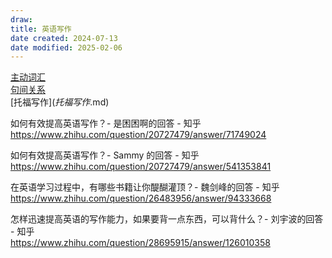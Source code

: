 ```yaml
---
draw:
title: 英语写作
date created: 2024-07-13
date modified: 2025-02-06
---
```


[主动词汇](主动词汇.md)  
[句间关系](句间关系.md)  
[托福写作$](托福写作$.md)

如何有效提高英语写作？- 是困困啊的回答 - 知乎  
https://www.zhihu.com/question/20727479/answer/71749024

如何有效提高英语写作？- Sammy 的回答 - 知乎  
https://www.zhihu.com/question/20727479/answer/541353841

在英语学习过程中，有哪些书籍让你醍醐灌顶？- 魏剑峰的回答 - 知乎  
https://www.zhihu.com/question/26483956/answer/94333668

怎样迅速提高英语的写作能力，如果要背一点东西，可以背什么？- 刘宇波的回答 - 知乎  
https://www.zhihu.com/question/28695915/answer/126010358
